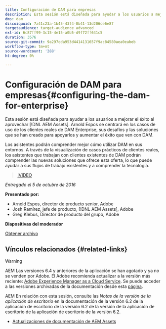 ```yaml
---
title: Configuración de DAM para empresas
description: Esta sesión está diseñada para ayudar a los usuarios a mejorar el éxito al aprovechar AEM Assets. Arnold Espos se centrará en los casos de uso de los clientes reales de DAM Enterprise, sus desafíos y las soluciones que se han creado para apoyarlos y aumentar el éxito que ven con DAM.   Los asistentes podrán comprender mejor cómo utilizar DAM en sus entornos. A través de la visualización de casos prácticos de clientes reales, los asistentes que trabajan con clientes existentes de DAM podrán comprender las nuevas soluciones que ofrece esta oferta, lo que puede ayudar a sus flujos de trabajo existentes y a comprender la tecnología.
dms: dam
discoiquuid: 7a41c23a-1b45-43f4-8b41-13d206ce6e87
targetaudience: target-audience advanced
exl-id: 6c87ff99-3c15-4e15-a0b5-d9f72ff641c5
duration: 3576
source-git-commit: 9a297cda953d4414131657f9ac84580aea0eabeb
workflow-type: tm+mt
source-wordcount: '288'
ht-degree: 0%

---
```


# Configuración de DAM para empresas{#configuring-the-dam-for-enterprise}

Esta sesión está diseñada para ayudar a los usuarios a mejorar el éxito al aprovechar [!DNL AEM Assets]. Arnold Espos se centrará en los casos de uso de los clientes reales de DAM Enterprise, sus desafíos y las soluciones que se han creado para apoyarlos y aumentar el éxito que ven con DAM.

Los asistentes podrán comprender mejor cómo utilizar DAM en sus entornos. A través de la visualización de casos prácticos de clientes reales, los asistentes que trabajan con clientes existentes de DAM podrán comprender las nuevas soluciones que ofrece esta oferta, lo que puede ayudar a sus flujos de trabajo existentes y a comprender la tecnología.

>[!VIDEO](https://video.tv.adobe.com/v/19298/?quality=9)

*Entregado el 5 de octubre de 2016*

**Presentado por:**

* Arnold Espos, director de producto senior, Adobe
* Josh Ramírez, jefe de producto, [!DNL AEM Assets], Adobe
* Greg Klebus, Director de producto del grupo, Adobe

**Diapositivas del moderador**

[Obtener archivo](assets/assets-webinar-oct5final.pdf)

## Vínculos relacionados {#related-links}

>[!WARNING]
>
>AEM Las versiones 6.4 y anteriores de la aplicación se han agotado y ya no se venden por Adobe.  El Adobe recomienda actualizar a la versión más reciente: [Adobe Experience Manager as a Cloud Service](https://experienceleague.adobe.com/docs/experience-manager-cloud-service.html).  Se puede acceder a las versiones archivadas de la documentación desde esta [página](https://experienceleague.adobe.com/docs/experience-manager-release-information/aem-release-updates/previous-updates/aem-previous-versions.html?lang=es).
>
>AEM En relación con esta sesión, consulte las *Notas de la versión de la aplicación de escritorio* en la documentación de la versión 6.2 de la aplicación de escritorio de la versión 6.2 de la versión de la aplicación de escritorio de la aplicación de escritorio de la versión 6.2.

* [Actualizaciones de documentación de AEM Assets](https://docs.adobe.com/content/docs/en/aem/recent-documentation-updates.html)
